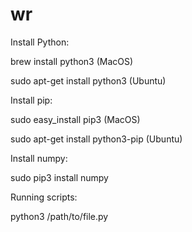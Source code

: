 # wr

Install Python:

brew install python3 (MacOS)

sudo apt-get install python3 (Ubuntu)


Install pip:

sudo easy_install pip3 (MacOS)

sudo apt-get install python3-pip (Ubuntu)


Install numpy:

sudo pip3 install numpy


Running scripts:

python3 /path/to/file.py
